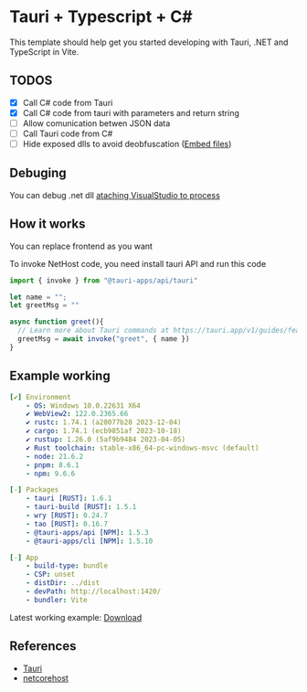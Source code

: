 # Tauri + Typescript + C#

This template should help get you started developing with Tauri, .NET and TypeScript in Vite. 

## TODOS
- [X] Call C# code from Tauri
- [X] Call C# code from tauri with parameters and return string
- [ ] Allow comunication betwen JSON data
- [ ] Call Tauri code from C#
- [ ] Hide exposed dlls to avoid deobfuscation ([Embed files](https://tauri.app/v1/guides/building/resources/))

## Debuging

You can debug .net dll [ataching VisualStudio to process](https://learn.microsoft.com/en-us/visualstudio/debugger/attach-to-running-processes-with-the-visual-studio-debugger)

## How it works

You can replace frontend as you want

To invoke NetHost code, you need install tauri API and run this code

```javascript
import { invoke } from "@tauri-apps/api/tauri"

let name = "";
let greetMsg = ""

async function greet(){
  // Learn more about Tauri commands at https://tauri.app/v1/guides/features/command
  greetMsg = await invoke("greet", { name })
}
```

## Example working

```yaml
[✔] Environment
    - OS: Windows 10.0.22631 X64
    ✔ WebView2: 122.0.2365.66
    ✔ rustc: 1.74.1 (a28077b28 2023-12-04)
    ✔ cargo: 1.74.1 (ecb9851af 2023-10-18)
    ✔ rustup: 1.26.0 (5af9b9484 2023-04-05)
    ✔ Rust toolchain: stable-x86_64-pc-windows-msvc (default)
    - node: 21.6.2
    - pnpm: 8.6.1
    - npm: 9.6.6

[-] Packages
    - tauri [RUST]: 1.6.1
    - tauri-build [RUST]: 1.5.1
    - wry [RUST]: 0.24.7
    - tao [RUST]: 0.16.7
    - @tauri-apps/api [NPM]: 1.5.3
    - @tauri-apps/cli [NPM]: 1.5.10

[-] App
    - build-type: bundle
    - CSP: unset
    - distDir: ../dist
    - devPath: http://localhost:1420/
    - bundler: Vite
```

Latest working example: [Download](https://github.com/RubenPX/TauriNET/releases/download/0.1.3/TauriNET_example.zip)

## References

- [Tauri](https://tauri.app)
- [netcorehost](https://github.com/OpenByteDev/netcorehost)

